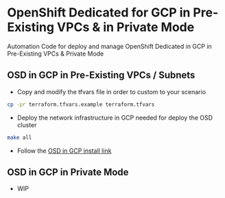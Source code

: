 # OpenShift Dedicated for GCP in Pre-Existing VPCs & in Private Mode

Automation Code for deploy and manage OpenShift Dedicated in GCP in Pre-Existing VPCs & Private Mode

## OSD in GCP in Pre-Existing VPCs / Subnets

* Copy and modify the tfvars file in order to custom to your scenario

```bash
cp -pr terraform.tfvars.example terraform.tfvars
```

* Deploy the network infrastructure in GCP needed for deploy the OSD cluster

```bash
make all
```

* Follow the [OSD in GCP install link](https://docs.openshift.com/dedicated/osd_install_access_delete_cluster/creating-a-gcp-cluster.html#osd-create-gcp-cluster-ccs_osd-creating-a-cluster-on-gcp)

## OSD in GCP in Private Mode 

* WIP

